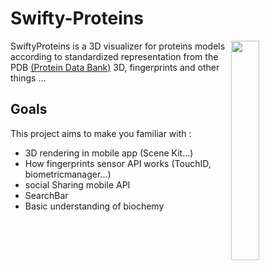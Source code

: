 # Swifty-Proteins

<img src="https://github.com/83wid/Swifty-Protein/blob/main/Gif/gif.gif" align="right" width="30%"/>

 SwiftyProteins is a 3D visualizer for proteins models according to standardized representation from the PDB
[(Protein Data Bank)](https://www.rcsb.org/) 3D, fingerprints and other things ...  


## Goals

This project aims to make you familiar with :
- 3D rendering in mobile app (Scene Kit...)
- How fingerprints sensor API works (TouchID, biometricmanager...)
- social Sharing mobile API
- SearchBar
- Basic understanding of biochemy

